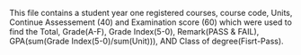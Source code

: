 This file contains a student year one registered courses, course code, Units, Continue Assessement (40) and Examination score (60) which were used to find the Total, Grade(A-F), Grade Index(5-0), Remark(PASS & FAIL), GPA(sum(Grade Index(5-0)/sum(Unit))), AND Class of degree(Fisrt-Pass).  
